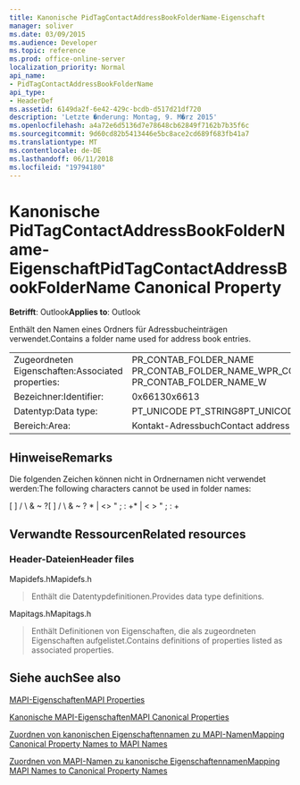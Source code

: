 ```yaml
---
title: Kanonische PidTagContactAddressBookFolderName-Eigenschaft
manager: soliver
ms.date: 03/09/2015
ms.audience: Developer
ms.topic: reference
ms.prod: office-online-server
localization_priority: Normal
api_name:
- PidTagContactAddressBookFolderName
api_type:
- HeaderDef
ms.assetid: 6149da2f-6e42-429c-bcdb-d517d21df720
description: 'Letzte �nderung: Montag, 9. M�rz 2015'
ms.openlocfilehash: a4a72e6d5136d7e78648cb62849f7162b7b35f6c
ms.sourcegitcommit: 9d60cd82b5413446e5bc8ace2cd689f683fb41a7
ms.translationtype: MT
ms.contentlocale: de-DE
ms.lasthandoff: 06/11/2018
ms.locfileid: "19794180"
---
```

# <a name="pidtagcontactaddressbookfoldername-canonical-property"></a><span data-ttu-id="3eebf-103">Kanonische PidTagContactAddressBookFolderName-Eigenschaft</span><span class="sxs-lookup"><span data-stu-id="3eebf-103">PidTagContactAddressBookFolderName Canonical Property</span></span>

  
  
<span data-ttu-id="3eebf-104">**Betrifft**: Outlook</span><span class="sxs-lookup"><span data-stu-id="3eebf-104">**Applies to**: Outlook</span></span> 
  
<span data-ttu-id="3eebf-105">Enthält den Namen eines Ordners für Adressbucheinträgen verwendet.</span><span class="sxs-lookup"><span data-stu-id="3eebf-105">Contains a folder name used for address book entries.</span></span>
  
|||
|:-----|:-----|
|<span data-ttu-id="3eebf-106">Zugeordneten Eigenschaften:</span><span class="sxs-lookup"><span data-stu-id="3eebf-106">Associated properties:</span></span>  <br/> |<span data-ttu-id="3eebf-107">PR_CONTAB_FOLDER_NAME PR_CONTAB_FOLDER_NAME_W</span><span class="sxs-lookup"><span data-stu-id="3eebf-107">PR_CONTAB_FOLDER_NAME, PR_CONTAB_FOLDER_NAME_W</span></span>  <br/> |
|<span data-ttu-id="3eebf-108">Bezeichner:</span><span class="sxs-lookup"><span data-stu-id="3eebf-108">Identifier:</span></span>  <br/> |<span data-ttu-id="3eebf-109">0x6613</span><span class="sxs-lookup"><span data-stu-id="3eebf-109">0x6613</span></span>  <br/> |
|<span data-ttu-id="3eebf-110">Datentyp:</span><span class="sxs-lookup"><span data-stu-id="3eebf-110">Data type:</span></span>  <br/> |<span data-ttu-id="3eebf-111">PT_UNICODE PT_STRING8</span><span class="sxs-lookup"><span data-stu-id="3eebf-111">PT_UNICODE, PT_STRING8</span></span>  <br/> |
|<span data-ttu-id="3eebf-112">Bereich:</span><span class="sxs-lookup"><span data-stu-id="3eebf-112">Area:</span></span>  <br/> |<span data-ttu-id="3eebf-113">Kontakt-Adressbuch</span><span class="sxs-lookup"><span data-stu-id="3eebf-113">Contact address book</span></span>  <br/> |
   
## <a name="remarks"></a><span data-ttu-id="3eebf-114">Hinweise</span><span class="sxs-lookup"><span data-stu-id="3eebf-114">Remarks</span></span>

<span data-ttu-id="3eebf-115">Die folgenden Zeichen können nicht in Ordnernamen nicht verwendet werden:</span><span class="sxs-lookup"><span data-stu-id="3eebf-115">The following characters cannot be used in folder names:</span></span>
  
<span data-ttu-id="3eebf-116">[ ] / \ &amp; ~ ?</span><span class="sxs-lookup"><span data-stu-id="3eebf-116">[ ] / \ &amp; ~ ?</span></span> <span data-ttu-id="3eebf-117">\* | \<\> " ; : +</span><span class="sxs-lookup"><span data-stu-id="3eebf-117">\* | \< \> " ; : +</span></span>
  
## <a name="related-resources"></a><span data-ttu-id="3eebf-118">Verwandte Ressourcen</span><span class="sxs-lookup"><span data-stu-id="3eebf-118">Related resources</span></span>

### <a name="header-files"></a><span data-ttu-id="3eebf-119">Header-Dateien</span><span class="sxs-lookup"><span data-stu-id="3eebf-119">Header files</span></span>

<span data-ttu-id="3eebf-120">Mapidefs.h</span><span class="sxs-lookup"><span data-stu-id="3eebf-120">Mapidefs.h</span></span>
  
> <span data-ttu-id="3eebf-121">Enthält die Datentypdefinitionen.</span><span class="sxs-lookup"><span data-stu-id="3eebf-121">Provides data type definitions.</span></span>
    
<span data-ttu-id="3eebf-122">Mapitags.h</span><span class="sxs-lookup"><span data-stu-id="3eebf-122">Mapitags.h</span></span>
  
> <span data-ttu-id="3eebf-123">Enthält Definitionen von Eigenschaften, die als zugeordneten Eigenschaften aufgelistet.</span><span class="sxs-lookup"><span data-stu-id="3eebf-123">Contains definitions of properties listed as associated properties.</span></span>
    
## <a name="see-also"></a><span data-ttu-id="3eebf-124">Siehe auch</span><span class="sxs-lookup"><span data-stu-id="3eebf-124">See also</span></span>



[<span data-ttu-id="3eebf-125">MAPI-Eigenschaften</span><span class="sxs-lookup"><span data-stu-id="3eebf-125">MAPI Properties</span></span>](mapi-properties.md)
  
[<span data-ttu-id="3eebf-126">Kanonische MAPI-Eigenschaften</span><span class="sxs-lookup"><span data-stu-id="3eebf-126">MAPI Canonical Properties</span></span>](mapi-canonical-properties.md)
  
[<span data-ttu-id="3eebf-127">Zuordnen von kanonischen Eigenschaftennamen zu MAPI-Namen</span><span class="sxs-lookup"><span data-stu-id="3eebf-127">Mapping Canonical Property Names to MAPI Names</span></span>](mapping-canonical-property-names-to-mapi-names.md)
  
[<span data-ttu-id="3eebf-128">Zuordnen von MAPI-Namen zu kanonische Eigenschaftennamen</span><span class="sxs-lookup"><span data-stu-id="3eebf-128">Mapping MAPI Names to Canonical Property Names</span></span>](mapping-mapi-names-to-canonical-property-names.md)

